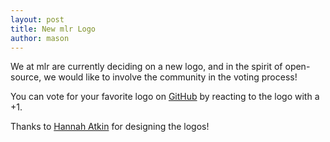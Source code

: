 ```yaml
---
layout: post
title: New mlr Logo
author: mason
---
```


We at mlr are currently deciding on a new logo, and in the spirit of open-source, we would like to involve the community in the voting process!

You can vote for your favorite logo on [GitHub](https://github.com/mlr-org/mlr/issues/1684) by reacting to the logo with a +1.

Thanks to [Hannah Atkin](https://dribbble.com/hratkin) for designing the logos!

<!--more-->
